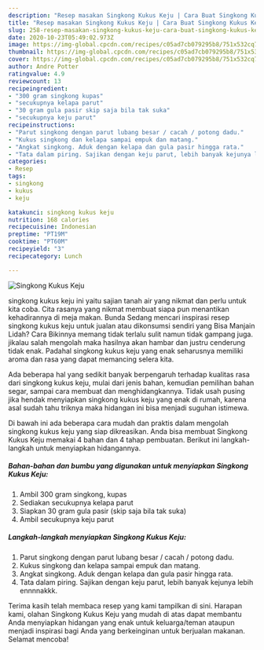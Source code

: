 ```yaml
---
description: "Resep masakan Singkong Kukus Keju | Cara Buat Singkong Kukus Keju Yang Bisa Manjain Lidah"
title: "Resep masakan Singkong Kukus Keju | Cara Buat Singkong Kukus Keju Yang Bisa Manjain Lidah"
slug: 258-resep-masakan-singkong-kukus-keju-cara-buat-singkong-kukus-keju-yang-bisa-manjain-lidah
date: 2020-10-23T05:49:02.973Z
image: https://img-global.cpcdn.com/recipes/c05ad7cb079295b8/751x532cq70/singkong-kukus-keju-foto-resep-utama.jpg
thumbnail: https://img-global.cpcdn.com/recipes/c05ad7cb079295b8/751x532cq70/singkong-kukus-keju-foto-resep-utama.jpg
cover: https://img-global.cpcdn.com/recipes/c05ad7cb079295b8/751x532cq70/singkong-kukus-keju-foto-resep-utama.jpg
author: Andre Potter
ratingvalue: 4.9
reviewcount: 13
recipeingredient:
- "300 gram singkong kupas"
- "secukupnya kelapa parut"
- "30 gram gula pasir skip saja bila tak suka"
- "secukupnya keju parut"
recipeinstructions:
- "Parut singkong dengan parut lubang besar / cacah / potong dadu."
- "Kukus singkong dan kelapa sampai empuk dan matang."
- "Angkat singkong. Aduk dengan kelapa dan gula pasir hingga rata."
- "Tata dalam piring. Sajikan dengan keju parut, lebih banyak kejunya lebih ennnnakkk."
categories:
- Resep
tags:
- singkong
- kukus
- keju

katakunci: singkong kukus keju 
nutrition: 168 calories
recipecuisine: Indonesian
preptime: "PT19M"
cooktime: "PT60M"
recipeyield: "3"
recipecategory: Lunch

---
```



![Singkong Kukus Keju](https://img-global.cpcdn.com/recipes/c05ad7cb079295b8/751x532cq70/singkong-kukus-keju-foto-resep-utama.jpg)


singkong kukus keju ini yaitu sajian tanah air yang nikmat dan perlu untuk kita coba. Cita rasanya yang nikmat membuat siapa pun menantikan kehadirannya di meja makan.
Bunda Sedang mencari inspirasi resep singkong kukus keju untuk jualan atau dikonsumsi sendiri yang Bisa Manjain Lidah? Cara Bikinnya memang tidak terlalu sulit namun tidak gampang juga. jikalau salah mengolah maka hasilnya akan hambar dan justru cenderung tidak enak. Padahal singkong kukus keju yang enak seharusnya memiliki aroma dan rasa yang dapat memancing selera kita.

Ada beberapa hal yang sedikit banyak berpengaruh terhadap kualitas rasa dari singkong kukus keju, mulai dari jenis bahan, kemudian pemilihan bahan segar, sampai cara membuat dan menghidangkannya. Tidak usah pusing jika hendak menyiapkan singkong kukus keju yang enak di rumah, karena asal sudah tahu triknya maka hidangan ini bisa menjadi suguhan istimewa.




Di bawah ini ada beberapa cara mudah dan praktis dalam mengolah singkong kukus keju yang siap dikreasikan. Anda bisa membuat Singkong Kukus Keju memakai 4 bahan dan 4 tahap pembuatan. Berikut ini langkah-langkah untuk menyiapkan hidangannya.

<!--inarticleads1-->

##### Bahan-bahan dan bumbu yang digunakan untuk menyiapkan Singkong Kukus Keju:

1. Ambil 300 gram singkong, kupas
1. Sediakan secukupnya kelapa parut
1. Siapkan 30 gram gula pasir (skip saja bila tak suka)
1. Ambil secukupnya keju parut




<!--inarticleads2-->

##### Langkah-langkah menyiapkan Singkong Kukus Keju:

1. Parut singkong dengan parut lubang besar / cacah / potong dadu.
1. Kukus singkong dan kelapa sampai empuk dan matang.
1. Angkat singkong. Aduk dengan kelapa dan gula pasir hingga rata.
1. Tata dalam piring. Sajikan dengan keju parut, lebih banyak kejunya lebih ennnnakkk.




Terima kasih telah membaca resep yang kami tampilkan di sini. Harapan kami, olahan Singkong Kukus Keju yang mudah di atas dapat membantu Anda menyiapkan hidangan yang enak untuk keluarga/teman ataupun menjadi inspirasi bagi Anda yang berkeinginan untuk berjualan makanan. Selamat mencoba!
